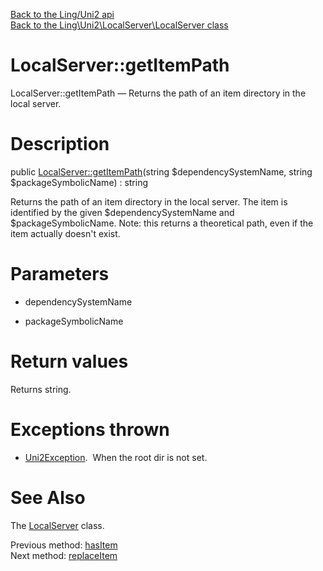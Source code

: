 [Back to the Ling/Uni2 api](https://github.com/lingtalfi/Uni2/blob/master/doc/api/Ling/Uni2.md)<br>
[Back to the Ling\Uni2\LocalServer\LocalServer class](https://github.com/lingtalfi/Uni2/blob/master/doc/api/Ling/Uni2/LocalServer/LocalServer.md)


LocalServer::getItemPath
================



LocalServer::getItemPath — Returns the path of an item directory in the local server.




Description
================


public [LocalServer::getItemPath](https://github.com/lingtalfi/Uni2/blob/master/doc/api/Ling/Uni2/LocalServer/LocalServer/getItemPath.md)(string $dependencySystemName, string $packageSymbolicName) : string




Returns the path of an item directory in the local server.
The item is identified by the given $dependencySystemName and $packageSymbolicName.
Note: this returns a theoretical path, even if the item actually doesn't exist.




Parameters
================


- dependencySystemName

    

- packageSymbolicName

    


Return values
================

Returns string.


Exceptions thrown
================

- [Uni2Exception](https://github.com/lingtalfi/Uni2/blob/master/doc/api/Ling/Uni2/Exception/Uni2Exception.md).&nbsp;
When the root dir is not set.






See Also
================

The [LocalServer](https://github.com/lingtalfi/Uni2/blob/master/doc/api/Ling/Uni2/LocalServer/LocalServer.md) class.

Previous method: [hasItem](https://github.com/lingtalfi/Uni2/blob/master/doc/api/Ling/Uni2/LocalServer/LocalServer/hasItem.md)<br>Next method: [replaceItem](https://github.com/lingtalfi/Uni2/blob/master/doc/api/Ling/Uni2/LocalServer/LocalServer/replaceItem.md)<br>

